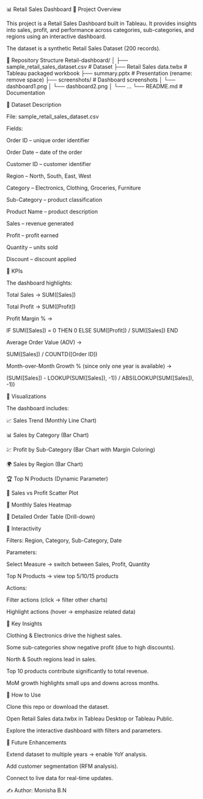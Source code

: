📊 Retail Sales Dashboard
🔹 Project Overview

This project is a Retail Sales Dashboard built in Tableau.
It provides insights into sales, profit, and performance across categories, sub-categories, and regions using an interactive dashboard.

The dataset is a synthetic Retail Sales Dataset (200 records).

🔹 Repository Structure
Retail-dashboard/
│
├── sample_retail_sales_dataset.csv       # Dataset
├── Retail Sales data.twbx                # Tableau packaged workbook
├── summary.pptx                          # Presentation (rename: remove space)
├── screenshots/                          # Dashboard screenshots
│   └── dashboard1.png
│   └── dashboard2.png
│   └── ...
└── README.md                             # Documentation

🔹 Dataset Description

File: sample_retail_sales_dataset.csv

Fields:

Order ID – unique order identifier

Order Date – date of the order

Customer ID – customer identifier

Region – North, South, East, West

Category – Electronics, Clothing, Groceries, Furniture

Sub-Category – product classification

Product Name – product description

Sales – revenue generated

Profit – profit earned

Quantity – units sold

Discount – discount applied

🔹 KPIs

The dashboard highlights:

Total Sales → SUM([Sales])

Total Profit → SUM([Profit])

Profit Margin % →

IF SUM([Sales]) = 0 THEN 0
ELSE SUM([Profit]) / SUM([Sales])
END


Average Order Value (AOV) →

SUM([Sales]) / COUNTD([Order ID])


Month-over-Month Growth % (since only one year is available) →

(SUM([Sales]) - LOOKUP(SUM([Sales]), -1)) / ABS(LOOKUP(SUM([Sales]), -1))

🔹 Visualizations

The dashboard includes:

📈 Sales Trend (Monthly Line Chart)

📊 Sales by Category (Bar Chart)

💹 Profit by Sub-Category (Bar Chart with Margin Coloring)

🌍 Sales by Region (Bar Chart)

🏆 Top N Products (Dynamic Parameter)

🔎 Sales vs Profit Scatter Plot

🎨 Monthly Sales Heatmap

📑 Detailed Order Table (Drill-down)

🔹 Interactivity

Filters: Region, Category, Sub-Category, Date

Parameters:

Select Measure → switch between Sales, Profit, Quantity

Top N Products → view top 5/10/15 products

Actions:

Filter actions (click → filter other charts)

Highlight actions (hover → emphasize related data)

🔹 Key Insights

Clothing & Electronics drive the highest sales.

Some sub-categories show negative profit (due to high discounts).

North & South regions lead in sales.

Top 10 products contribute significantly to total revenue.

MoM growth highlights small ups and downs across months.

🔹 How to Use

Clone this repo or download the dataset.

Open Retail Sales data.twbx
 in Tableau Desktop or Tableau Public.

Explore the interactive dashboard with filters and parameters.

🔹 Future Enhancements

Extend dataset to multiple years → enable YoY analysis.

Add customer segmentation (RFM analysis).

Connect to live data for real-time updates.

✍️ Author: Monisha B.N
